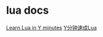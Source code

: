 # lua docs

[Learn Lua in Y minutes](https://learnxinyminutes.com/docs/lua/)
[Y分钟速成Lua](https://learnxinyminutes.com/docs/zh-cn/lua-cn/)
